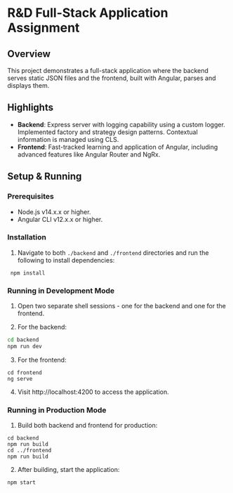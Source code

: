 # R&D Full-Stack Application Assignment

## Overview

This project demonstrates a full-stack application where the backend serves static JSON files and the frontend, built with Angular, parses and displays them.

## Highlights
- **Backend**: Express server with logging capability using a custom logger. Implemented factory and strategy design patterns. Contextual information is managed using CLS.
- **Frontend**: Fast-tracked learning and application of Angular, including advanced features like Angular Router and NgRx.

## Setup & Running

### Prerequisites
- Node.js v14.x.x or higher.
- Angular CLI v12.x.x or higher.

### Installation
1. Navigate to both `./backend` and `./frontend` directories and run the following to install dependencies:
  ```
   npm install
  ```

### Running in Development Mode
1. Open two separate shell sessions - one for the backend and one for the frontend.

2. For the backend:
  ```bash
  cd backend
  npm run dev
  ```
3. For the frontend:
  ```
  cd frontend
  ng serve
  ```
4. Visit http://localhost:4200 to access the application.

### Running in Production Mode

1. Build both backend and frontend for production:
```
cd backend
npm run build
cd ../frontend
npm run build
```
2. After building, start the application:
```bash
npm start
```



